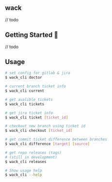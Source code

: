 ## wack

// todo

## Getting Started 🚀

// todo

## Usage

```sh
# set config for gitlab & jira
$ wack_cli doctor

# current branch ticket info
$ wack_cli current

# get avalible tickets
$ wack_cli tickets

# get jira ticket info
$ wack_cli ticket [ticket_id]

# checkout new branch using ticket id
$ wack_cli checkout [ticket_id]

# get commit ticket difference between branches
$ wack_cli difference [target] [source]

# get repo releases (tags)
# (still in development)
$ wack_cli releases

# Show usage help
$ wack_cli --help
```

[very_good_cli_link]: https://github.com/VeryGoodOpenSource/very_good_cli

